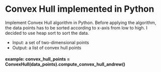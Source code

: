 # Convex Hull implemented in Python
Implement Convex Hull algorithm in Python. Before applying the algorithm, the data points has to be sorted according to x-axis from low to high. I decided to use heap sort to sort the data.
* Input:  a set of two-dimensional points
* Output:  a list of convex hull points
#### example: convex_hull_points = ConvexHull(data_points).compute_convex_hull_andrew()
